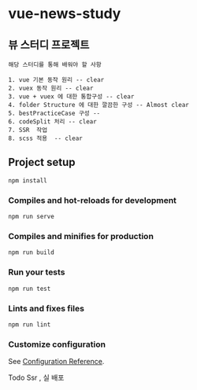 # vue-news-study

## 뷰 스터디 프로젝트

```
해당 스터디를 통해 배워야 할 사항

1. vue 기본 동작 원리 -- clear
2. vuex 동작 원리 -- clear
3. vue + vuex 에 대한 통합구성 -- clear
4. folder Structure 에 대한 깔끔한 구성 -- Almost clear
5. bestPracticeCase 구성 --
6. codeSplit 처리 -- clear
7. SSR  작업
8. scss 적용  -- clear
```

## Project setup
```
npm install
```

### Compiles and hot-reloads for development
```
npm run serve
```

### Compiles and minifies for production
```
npm run build
```

### Run your tests
```
npm run test
```

### Lints and fixes files
```
npm run lint
```

### Customize configuration
See [Configuration Reference](https://cli.vuejs.org/config/).


Todo
Ssr , 실 배포
